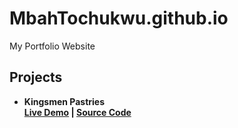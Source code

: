 # MbahTochukwu.github.io
My Portfolio Website
<h2>Projects</h2>
<ul>
  <li>
    <strong>Kingsmen Pastries<strong/> <br>
      <a href="https://mbahtochukwu.github.io/Kingsmen-pastries/">Live Demo</a> |
      <a href="https://github.com/MbahTochukwu.github.io/Kingsmen-pastries">Source Code</a>
  </li>
</ul>
